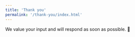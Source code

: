 ```yaml
---
title: 'Thank you'
permalink: '/thank-you/index.html'
---
```


We value your input and will respond as soon as possible. 🙂
